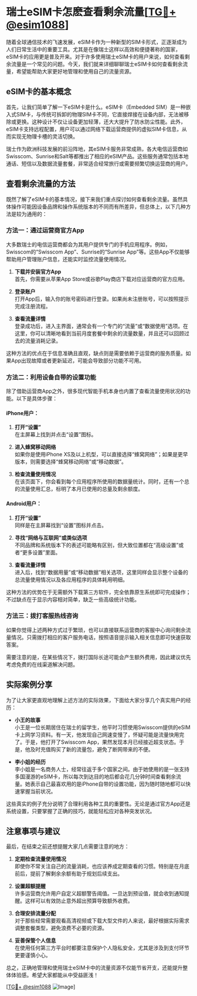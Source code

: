 # 瑞士eSIM卡怎麽查看剩余流量[[TG💪+ @esim1088](https://t.me/s/esim1088)]

随着全球通信技术的飞速发展，eSIM卡作为一种新型的SIM卡形式，正逐渐成为人们日常生活中的重要工具。尤其是在像瑞士这样以高效和便捷著称的国家，eSIM卡的应用更是普及开来。对于许多使用瑞士eSIM卡的用户来说，如何查看剩余流量是一个常见的问题。今天，我们就来详细聊聊瑞士eSIM卡如何查看剩余流量，希望能帮助大家更好地管理和使用自己的流量资源。

## eSIM卡的基本概念

首先，让我们简单了解一下eSIM卡是什么。eSIM卡（Embedded SIM）是一种嵌入式SIM卡，与传统可拆卸的物理SIM卡不同，它直接焊接在设备内部，无法被移除或更换。这种设计不仅让设备更加轻薄，还大大提升了防水防尘性能。此外，eSIM卡支持远程配置，用户可以通过网络下载运营商提供的虚拟SIM卡信息，从而实现无物理卡槽的灵活切换。

瑞士作为欧洲科技发展的前沿阵地，其eSIM卡服务非常成熟，各大电信运营商如Swisscom、Sunrise和Salt等都推出了相应的eSIM产品。这些服务通常包括本地通话、短信以及数据流量套餐，非常适合经常旅行或需要频繁切换运营商的用户。

## 查看剩余流量的方法

既然了解了eSIM卡的基本情况，接下来我们重点探讨如何查看剩余流量。虽然具体操作可能因设备品牌和操作系统版本的不同而有所差异，但总体上，以下几种方法是较为通用的：

### 方法一：通过运营商官方App

大多数瑞士的电信运营商都会为其用户提供专门的手机应用程序。例如，Swisscom的“Swisscom App”、Sunrise的“Sunrise App”等。这些App不仅能够帮助用户管理账户信息，还能实时监控流量使用情况。

1. **下载并安装官方App**  
   首先，你需要从苹果App Store或谷歌Play商店下载对应运营商的官方应用。
   
2. **登录账户**  
   打开App后，输入你的账号密码进行登录。如果尚未注册账号，可以按照提示完成注册流程。

3. **查看流量详情**  
   登录成功后，进入主界面，通常会有一个专门的“流量”或“数据使用”选项。在这里，你可以清晰地看到当前月度套餐中剩余的流量数量，并且还可以回顾过去的流量消耗记录。

这种方法的优点在于信息准确且直观，缺点则是需要依赖于运营商的服务质量。如果App出现故障或者更新延迟，可能会导致部分功能不可用。

### 方法二：利用设备自带的设置功能

除了借助运营商App之外，很多现代智能手机本身也内置了查看流量使用状况的功能。以下是具体步骤：

#### iPhone用户：
1. **打开“设置”**  
   在主屏幕上找到并点击“设置”图标。

2. **进入蜂窝移动网络**  
   如果你是使用iPhone XS及以上机型，可以直接选择“蜂窝网络”；如果是更早版本，则需要选择“蜂窝移动网络”或“移动数据”。

3. **检查流量使用情况**  
   在该页面下，你会看到每个应用程序所使用的数据量统计。同时，还有一个总的流量使用汇总，标明了本月已使用的总量及剩余额度。

#### Android用户：
1. **打开“设置”**  
   同样是在主屏幕找到“设置”图标并点击。

2. **寻找“网络与互联网”或类似选项**  
   不同品牌和系统版本下的表述可能略有区别，但大致位置都在“高级设置”或者“更多设置”里面。

3. **查看流量详情**  
   进入后，找到“数据用量”或“移动数据”相关选项，这里同样会显示整个设备的总流量使用情况以及各应用程序的具体耗用明细。

这种方法的优势在于无需额外下载第三方软件，完全依靠原生系统即可完成操作；不过缺点在于显示内容相对简单，缺乏一些高级统计功能。

### 方法三：拨打客服热线咨询

如果你觉得上述两种方式过于繁琐，也可以直接联系运营商的客服中心询问剩余流量情况。只需拨打相应的客户服务电话，按照语音提示输入相关信息即可快速获取答案。

需要注意的是，在某些情况下，拨打国际长途可能会产生额外费用，因此建议优先考虑免费的在线渠道解决问题。

## 实际案例分享

为了让大家更直观地理解上述方法的实际效果，下面给大家分享几个真实用户的经历：

- **小王的故事**  
  小王是一位长期居住在瑞士的留学生，他平时习惯使用Swisscom提供的eSIM卡上网学习资料。有一天，他发现自己网速变慢了，怀疑可能是流量快用完了。于是，他打开了Swisscom App，果然发现本月已经接近超支状态。于是，他及时充值购买了新的流量包，避免了断网带来的不便。

- **李小姐的经历**  
  李小姐是一名商务人士，经常往返于多个国家之间。由于她使用的是一张支持多国漫游的eSIM卡，所以每次到达目的地后都会花几分钟时间查看剩余流量。她表示自己最喜欢用的是iPhone自带的设置功能，因为随时随地都可以快速掌握当前状况。

这些真实的例子充分说明了合理利用各种工具的重要性。无论是通过官方App还是系统设置，只要掌握了正确的技巧，就能轻松应对各种突发状况。

## 注意事项与建议

最后，在结束之前还想提醒大家几点需要注意的地方：

1. **定期检查流量使用情况**  
   即使你不常关注自己的流量消耗，也应该养成定期查看的习惯。特别是在月底前后，提前了解剩余余额有助于规划后续支出。

2. **设置超额提醒**  
   许多运营商允许用户自定义超额警告阈值。一旦达到预设值，就会收到通知提醒。这样可以有效防止意外超出预算导致额外收费。

3. **合理安排流量分配**  
   对于那些经常需要观看高清视频或下载大型文件的人来说，最好根据实际需求调整套餐类型，避免浪费不必要的资源。

4. **妥善保管个人信息**  
   在使用任何第三方平台时都要注意保护个人隐私安全，尤其是涉及到支付环节更要谨慎小心。

总之，正确地管理和使用瑞士eSIM卡中的流量资源不仅能节省开支，还能提升整体体验感。希望大家都能从中受益匪浅！

[[TG💪+ @esim1088](https://t.me/s/esim1088) ![Image](https://i.postimg.cc/4NQfJmqS/Snipaste-2025-05-13-00-14-12.png)]